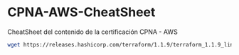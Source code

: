 # CPNA-AWS-CheatSheet
CheatSheet del contenido de la certificación CPNA - AWS
```bash
wget https://releases.hashicorp.com/terraform/1.1.9/terraform_1.1.9_linux_amd64.zip
```